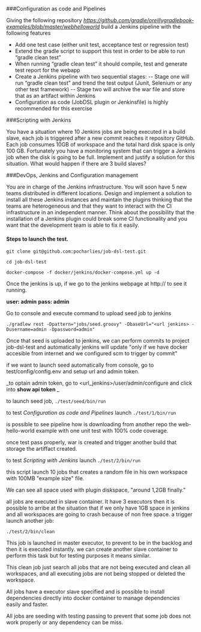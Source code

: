 ###Configuration as code and Pipelines

Giving the following repository
_https://github.com/gradle/oreilly­gradle­book­examples/blob/master/web­hello­world_ 
build a Jenkins pipeline with the following features
- Add one test case (either unit test, acceptance test or regression test)
- Extend the gradle script to support this test in order to be able to run “gradle clean test”
- When running “gradle clean test” it should compile, test and generate test report for the webapp
- Create a Jenkins pipeline with two sequential stages:
-- Stage one will run “gradle clean test” and trend the test output (Junit, Selenium or any other test framework)
-- Stage two will archive the war file and store that as an artifact within Jenkins
- Configuration as code (JobDSL plugin or Jenkinsfile) is highly recommended for this exercise

###Scripting with Jenkins
   
You have a situation where 10 Jenkins jobs are being executed in a build slave, each job is triggered after a new commit reaches it repository GitHub. Each job consumes 10GB of workspace and the total hard disk space is only 100 GB. Fortunately you have a monitoring system that can trigger a Jenkins job when the disk is going to be full. Implement and justify a solution for this situation. What would happen if there are 3 build slaves?

###DevOps, Jenkins and Configuration management

You are in charge of the Jenkins infrastructure. You will soon have 5 new teams distributed in different locations. Design and implement a solution to install all these Jenkins instances and maintain the plugins thinking that the teams are heterogeneous and that they want to interact with the CI infrastructure in an independent manner. Think about the possibility that the installation of a Jenkins plugin could break some CI functionality and you want that the development team is able to fix it easily.

#### Steps to launch the test.

```git clone git@github.com:pocharlies/job-dsl-test.git```

```cd job-dsl-test```

```docker-compose -f docker/jenkins/docker-compose.yml up -d```

Once the jenkins is up, if we go to the jenkins webpage at http://<docker-url> to see it running.

**user: admin**
**pass: admin**
 
Go to console and execute command to upload seed job to jenkins 

```./gradlew rest -Dpattern="jobs/seed.groovy" -DbaseUrl="<url jenkins> -Dusername=admin -Dpassword=admin"```

Once that seed is uploaded to jenkins, we can perform commits to project job-dsl-test and automatically jenkins will update "only if we have docker accesible from internet and we configured scm to trigger by commit"

if we want to launch seed automatically from console, go to test/config/config.env and setup url and admin token.

_to optain admin token, go to <url_jenkins>/user/admin/configure  and click into **show api token** _

to launch seed job, ```./test/seed/bin/run```

to test _Configuration as code and Pipelines_ launch ```./test/1/bin/run``` 

is possible to see pipeline how is downloading from another repo the web-hello-world example with one unit test with 100% code coverage.

once test pass properly, war is created and trigger another build that storage the artiffact created.

to test _Scripting with Jenkins_ launch ```./test/2/bin/run```

this script launch 10 jobs that creates a random file in his own workspace with 100MB "example size" file.

We can see all space used with plugin diskspace, "around 1,2GB finally."

all jobs are executed in slave container. It have 3 executors then it is possible to arribe at the situation that if we only have 1GB space in jenkins and all workspaces are going to crash because of non free space. a trigger launch another job:
 
 ```./test/2/bin/clean```
 
 This job is launched in master executor, to prevent to be in the backlog and then it is executed instantly. we can create another slave container to perform this task but for testing purposes it means similar.
 
 This clean job just search all jobs that are not being executed and clean all workspaces, and all executing jobs are not being stopped or deleted the workspace.
 
 
 
 All jobs have a executor slave specified and is possible to install dependencies directly into docker container to manage dependencies easily and faster.
 
 All jobs are seeding with testing passing to prevent that some job does not work properly or any dependency can be miss.